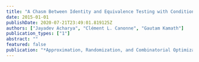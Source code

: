 ```yaml
---
title: "A Chasm Between Identity and Equivalence Testing with Conditional Queries"
date: 2015-01-01
publishDate: 2020-07-21T23:49:01.819125Z
authors: ["Jayadev Acharya", "Clément L. Canonne", "Gautam Kamath"]
publication_types: ["1"]
abstract: ""
featured: false
publication: "*Approximation, Randomization, and Combinatorial Optimization. Algorithms and Techniques.*"
---
```


